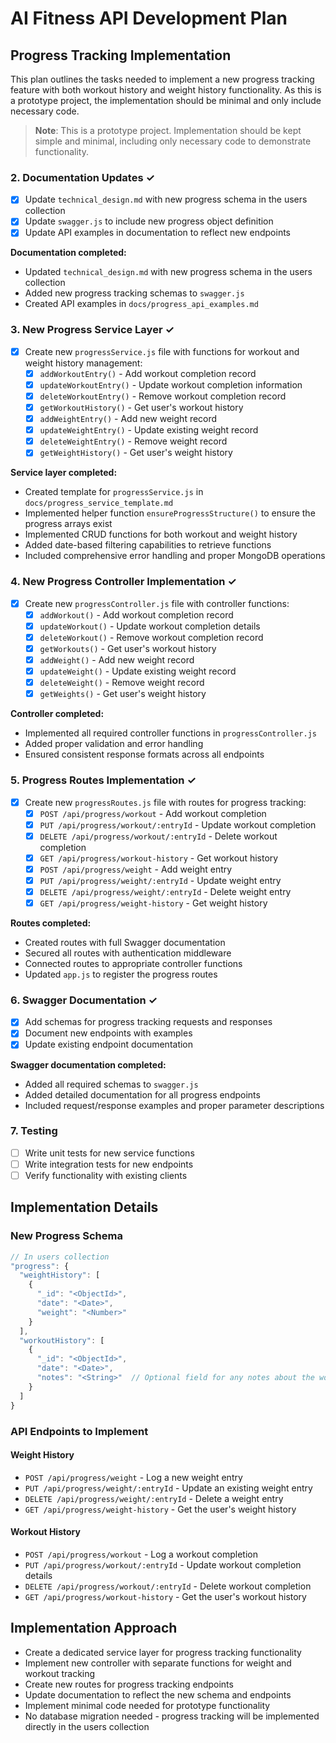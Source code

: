 # AI Fitness API Development Plan

## Progress Tracking Implementation

This plan outlines the tasks needed to implement a new progress tracking feature with both workout history and weight history functionality. As this is a prototype project, the implementation should be minimal and only include necessary code.

> **Note**: This is a prototype project. Implementation should be kept simple and minimal, including only necessary code to demonstrate functionality.

### 2. Documentation Updates ✓

- [x] Update `technical_design.md` with new progress schema in the users collection
- [x] Update `swagger.js` to include new progress object definition
- [x] Update API examples in documentation to reflect new endpoints

**Documentation completed:**

- Updated `technical_design.md` with new progress schema in the users collection
- Added new progress tracking schemas to `swagger.js`
- Created API examples in `docs/progress_api_examples.md`

### 3. New Progress Service Layer ✓

- [x] Create new `progressService.js` file with functions for workout and weight history management:
  - [x] `addWorkoutEntry()` - Add workout completion record
  - [x] `updateWorkoutEntry()` - Update workout completion information
  - [x] `deleteWorkoutEntry()` - Remove workout completion record
  - [x] `getWorkoutHistory()` - Get user's workout history
  - [x] `addWeightEntry()` - Add new weight record
  - [x] `updateWeightEntry()` - Update existing weight record
  - [x] `deleteWeightEntry()` - Remove weight record
  - [x] `getWeightHistory()` - Get user's weight history

**Service layer completed:**

- Created template for `progressService.js` in `docs/progress_service_template.md`
- Implemented helper function `ensureProgressStructure()` to ensure the progress arrays exist
- Implemented CRUD functions for both workout and weight history
- Added date-based filtering capabilities to retrieve functions
- Included comprehensive error handling and proper MongoDB operations

### 4. New Progress Controller Implementation ✓

- [x] Create new `progressController.js` file with controller functions:
  - [x] `addWorkout()` - Add workout completion record
  - [x] `updateWorkout()` - Update workout completion details
  - [x] `deleteWorkout()` - Remove workout completion record
  - [x] `getWorkouts()` - Get user's workout history
  - [x] `addWeight()` - Add new weight record
  - [x] `updateWeight()` - Update existing weight record
  - [x] `deleteWeight()` - Remove weight record
  - [x] `getWeights()` - Get user's weight history

**Controller completed:**

- Implemented all required controller functions in `progressController.js`
- Added proper validation and error handling
- Ensured consistent response formats across all endpoints

### 5. Progress Routes Implementation ✓

- [x] Create new `progressRoutes.js` file with routes for progress tracking:
  - [x] `POST /api/progress/workout` - Add workout completion
  - [x] `PUT /api/progress/workout/:entryId` - Update workout completion
  - [x] `DELETE /api/progress/workout/:entryId` - Delete workout completion
  - [x] `GET /api/progress/workout-history` - Get workout history
  - [x] `POST /api/progress/weight` - Add weight entry
  - [x] `PUT /api/progress/weight/:entryId` - Update weight entry
  - [x] `DELETE /api/progress/weight/:entryId` - Delete weight entry
  - [x] `GET /api/progress/weight-history` - Get weight history

**Routes completed:**

- Created routes with full Swagger documentation
- Secured all routes with authentication middleware
- Connected routes to appropriate controller functions
- Updated `app.js` to register the progress routes

### 6. Swagger Documentation ✓

- [x] Add schemas for progress tracking requests and responses
- [x] Document new endpoints with examples
- [x] Update existing endpoint documentation

**Swagger documentation completed:**

- Added all required schemas to `swagger.js`
- Added detailed documentation for all progress endpoints
- Included request/response examples and proper parameter descriptions

### 7. Testing

- [ ] Write unit tests for new service functions
- [ ] Write integration tests for new endpoints
- [ ] Verify functionality with existing clients

## Implementation Details

### New Progress Schema

```javascript
// In users collection
"progress": {
  "weightHistory": [
    {
      "_id": "<ObjectId>",
      "date": "<Date>",
      "weight": "<Number>"
    }
  ],
  "workoutHistory": [
    {
      "_id": "<ObjectId>",
      "date": "<Date>",
      "notes": "<String>"  // Optional field for any notes about the workout
    }
  ]
}
```

### API Endpoints to Implement

#### Weight History

- `POST /api/progress/weight` - Log a new weight entry
- `PUT /api/progress/weight/:entryId` - Update an existing weight entry
- `DELETE /api/progress/weight/:entryId` - Delete a weight entry
- `GET /api/progress/weight-history` - Get the user's weight history

#### Workout History

- `POST /api/progress/workout` - Log a workout completion
- `PUT /api/progress/workout/:entryId` - Update workout completion details
- `DELETE /api/progress/workout/:entryId` - Delete workout completion
- `GET /api/progress/workout-history` - Get the user's workout history

## Implementation Approach

- Create a dedicated service layer for progress tracking functionality
- Implement new controller with separate functions for weight and workout tracking
- Create new routes for progress tracking endpoints
- Update documentation to reflect the new schema and endpoints
- Implement minimal code needed for prototype functionality
- No database migration needed - progress tracking will be implemented directly in the users collection
